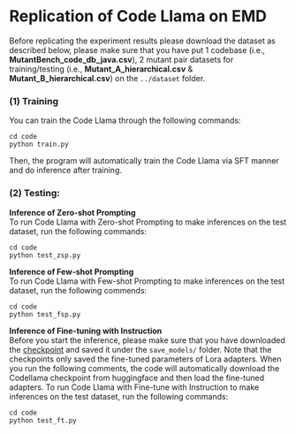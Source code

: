 ﻿# Replication of Code Llama on EMD

Before replicating the experiment results please download the dataset as described below, please make sure that you have put 1 codebase (i.e., **MutantBench_code_db_java.csv**), 2 mutant pair datasets for training/testing (i.e., **Mutant_A_hierarchical.csv** & **Mutant_B_hierarchical.csv**) on the ```../dataset``` folder. 

### (1) Training
You can train the Code Llama through the following commands:
```
cd code
python train.py
```
Then, the program will automatically train the Code Llama via SFT manner and do inference after training.



### (2) Testing:
**Inference of Zero-shot Prompting**  
To run Code Llama with Zero-shot Prompting to make inferences on the test dataset, run the following  commands:
```
cd code
python test_zsp.py
```

**Inference of Few-shot Prompting**  
To run Code Llama with Few-shot Prompting to make inferences on the test dataset, run the following  commends:
```
cd code
python test_fsp.py
```

**Inference of Fine-tuning with Instruction**  
Before you start the inference, please make sure that you have downloaded the [checkpoint](https://zenodo.org/records/10963111?token=eyJhbGciOiJIUzUxMiJ9.eyJpZCI6IjMwZmMzNjkyLTUyNmYtNDY0Ny1iNzEwLTM4MjcyNmFmZjFkZCIsImRhdGEiOnt9LCJyYW5kb20iOiI5OTU3YTlhN2EzY2YzZjM3M2NiOGExZGNkYTQ2YTZkMiJ9.y0M8Ru3xYwTD0dQ1yQR_oj3Pnh87s4VSMm7JMe-qeoBPaXHCAYUhKVM9Mk8bB_WCSaiBBq-CfuE8d0e4nKXwsw) and saved it under the ```save_models/``` folder.
Note that the checkpoints only saved the fine-tuned parameters of Lora adapters. When you run the following comments, the code will automatically download the Codellama checkpoint from huggingface and then load the fine-tuned adapters.
To run Code Llama with Fine-tune with Instruction to make inferences on the test dataset, run the following commands:
```
cd code
python test_ft.py
```
